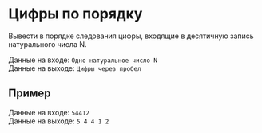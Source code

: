 # Цифры по порядку
Вывести в порядке следования цифры, входящие в десятичную запись натурального числа N. 

Данные на входе: 	`Одно натуральное число N`  
Данные на выходе: 	`Цифры через пробел` 

## Пример
Данные на входе: 	`54412`  
Данные на выходе: 	`5 4 4 1 2` 